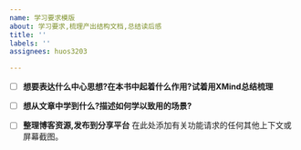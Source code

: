 ```yaml
---
name: 学习要求模版
about: 学习要求,梳理产出结构文档,总结读后感
title: ''
labels: ''
assignees: huos3203

---
```


- [ ] **想要表达什么中心思想?在本书中起着什么作用?试着用XMind总结梳理**


- [ ] **想从文章中学到什么?描述如何学以致用的场景?**


- [ ] **整理博客资源,发布到分享平台**
在此处添加有关功能请求的任何其他上下文或屏幕截图。
